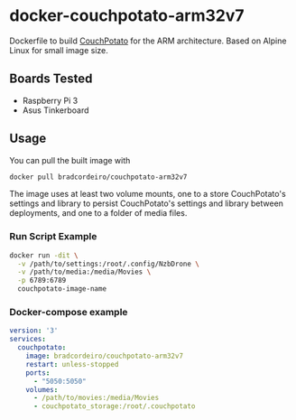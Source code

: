 # docker-couchpotato-arm32v7

Dockerfile to build [CouchPotato](https://couchpota.to) for the ARM architecture. Based on Alpine Linux for small image size.

## Boards Tested
* Raspberry Pi 3
* Asus Tinkerboard

## Usage
You can pull the built image with

```bash
docker pull bradcordeiro/couchpotato-arm32v7
```

The image uses at least two volume mounts, one to a  store CouchPotato's settings and library to persist CouchPotato's settings and library between deployments, and one to a folder of media files.

### Run Script Example

```bash
docker run -dit \
  -v /path/to/settings:/root/.config/NzbDrone \
  -v /path/to/media:/media/Movies \
  -p 6789:6789
  couchpotato-image-name
```

### Docker-compose example

```yml
version: '3'
services:
  couchpotato:
    image: bradcordeiro/couchpotato-arm32v7
    restart: unless-stopped
    ports: 
      - "5050:5050"
    volumes:
      - /path/to/movies:/media/Movies
      - couchpotato_storage:/root/.couchpotato
```
